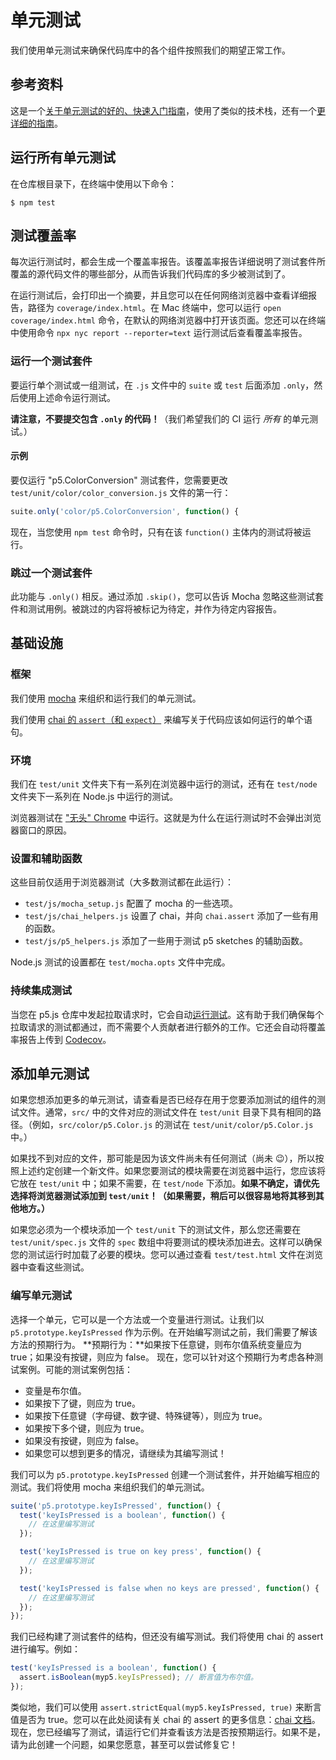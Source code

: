 # 单元测试

我们使用单元测试来确保代码库中的各个组件按照我们的期望正常工作。

## 参考资料

这是一个[关于单元测试的好的、快速入门指南](https://codeburst.io/javascript-unit-testing-using-mocha-and-chai-1d97d9f18e71)，使用了类似的技术栈，还有一个[更详细的指南](https://blog.logrocket.com/a-quick-and-complete-guide-to-mocha-testing-d0e0ea09f09d)。

## 运行所有单元测试

在仓库根目录下，在终端中使用以下命令：

```shellsession
$ npm test
```

## 测试覆盖率

每次运行测试时，都会生成一个覆盖率报告。该覆盖率报告详细说明了测试套件所覆盖的源代码文件的哪些部分，从而告诉我们代码库的多少被测试到了。

在运行测试后，会打印出一个摘要，并且您可以在任何网络浏览器中查看详细报告，路径为 `coverage/index.html`。在 Mac 终端中，您可以运行 `open coverage/index.html` 命令，在默认的网络浏览器中打开该页面。您还可以在终端中使用命令 `npx nyc report --reporter=text` 运行测试后查看覆盖率报告。

### 运行一个测试套件

要运行单个测试或一组测试，在 `.js` 文件中的 `suite` 或 `test` 后面添加 `.only`，然后使用上述命令运行测试。

**请注意，不要提交包含 `.only` 的代码！**（我们希望我们的 CI 运行 _所有_ 的单元测试。）

#### 示例

要仅运行 "p5.ColorConversion" 测试套件，您需要更改 `test/unit/color/color_conversion.js` 文件的第一行：

```js
suite.only('color/p5.ColorConversion', function() {
```

现在，当您使用 `npm test` 命令时，只有在该 `function()` 主体内的测试将被运行。

### 跳过一个测试套件

此功能与 `.only()` 相反。通过添加 `.skip()`，您可以告诉 Mocha 忽略这些测试套件和测试用例。被跳过的内容将被标记为待定，并作为待定内容报告。

## 基础设施

### 框架

我们使用 [mocha](https://mochajs.org) 来组织和运行我们的单元测试。

我们使用 [chai 的 `assert`（和 `expect`）](https://www.chaijs.com/api/assert/) 来编写关于代码应该如何运行的单个语句。

### 环境

我们在 `test/unit` 文件夹下有一系列在浏览器中运行的测试，还有在 `test/node` 文件夹下一系列在 Node.js 中运行的测试。

浏览器测试在 ["无头" Chrome](https://developers.google.com/web/updates/2017/06/headless-karma-mocha-chai) 中运行。这就是为什么在运行测试时不会弹出浏览器窗口的原因。

### 设置和辅助函数

这些目前仅适用于浏览器测试（大多数测试都在此运行）：

- `test/js/mocha_setup.js` 配置了 mocha 的一些选项。
- `test/js/chai_helpers.js` 设置了 chai，并向 `chai.assert` 添加了一些有用的函数。
- `test/js/p5_helpers.js` 添加了一些用于测试 p5 sketches 的辅助函数。

Node.js 测试的设置都在 `test/mocha.opts` 文件中完成。

### 持续集成测试

当您在 p5.js 仓库中发起拉取请求时，它会自动[运行测试](https://github.com/processing/p5.js/actions)。这有助于我们确保每个拉取请求的测试都通过，而不需要个人贡献者进行额外的工作。它还会自动将覆盖率报告上传到 [Codecov](https://codecov.io/github/processing/p5.js)。

## 添加单元测试

如果您想添加更多的单元测试，请查看是否已经存在用于您要添加测试的组件的测试文件。通常，`src/` 中的文件对应的测试文件在 `test/unit` 目录下具有相同的路径。（例如，`src/color/p5.Color.js` 的测试在 `test/unit/color/p5.Color.js` 中。）

如果找不到对应的文件，那可能是因为该文件尚未有任何测试（尚未 😉），所以按照上述约定创建一个新文件。如果您要测试的模块需要在浏览器中运行，您应该将它放在 `test/unit` 中；如果不需要，在 `test/node` 下添加。**如果不确定，请优先选择将浏览器测试添加到 `test/unit`！（如果需要，稍后可以很容易地将其移到其他地方。）**

如果您必须为一个模块添加一个 `test/unit` 下的测试文件，那么您还需要在 `test/unit/spec.js` 文件的 `spec` 数组中将要测试的模块添加进去。这样可以确保您的测试运行时加载了必要的模块。您可以通过查看 `test/test.html` 文件在浏览器中查看这些测试。

### 编写单元测试

选择一个单元，它可以是一个方法或一个变量进行测试。让我们以 `p5.prototype.keyIsPressed` 作为示例。在开始编写测试之前，我们需要了解该方法的预期行为。
**预期行为：**如果按下任意键，则布尔值系统变量应为 true；如果没有按键，则应为 false。
现在，您可以针对这个预期行为考虑各种测试案例。可能的测试案例包括：

- 变量是布尔值。
- 如果按下了键，则应为 true。
- 如果按下任意键（字母键、数字键、特殊键等），则应为 true。
- 如果按下多个键，则应为 true。
- 如果没有按键，则应为 false。
- 如果您可以想到更多的情况，请继续为其编写测试！

我们可以为 `p5.prototype.keyIsPressed` 创建一个测试套件，并开始编写相应的测试。我们将使用 mocha 来组织我们的单元测试。

```js
suite('p5.prototype.keyIsPressed', function() {
  test('keyIsPressed is a boolean', function() {
    // 在这里编写测试
  });

  test('keyIsPressed is true on key press', function() {
    // 在这里编写测试
  });

  test('keyIsPressed is false when no keys are pressed', function() {
    // 在这里编写测试
  });
});
```

我们已经构建了测试套件的结构，但还没有编写测试。我们将使用 chai 的 assert 进行编写。例如：

```js
test('keyIsPressed is a boolean', function() {
  assert.isBoolean(myp5.keyIsPressed); // 断言值为布尔值。
});
```

类似地，我们可以使用 `assert.strictEqual(myp5.keyIsPressed, true)` 来断言值是否为 true。您可以在此处阅读有关 chai 的 assert 的更多信息：[chai 文档](https://www.chaijs.com/api/assert/)。
现在，您已经编写了测试，请运行它们并查看该方法是否按预期运行。如果不是，请为此创建一个问题，如果您愿意，甚至可以尝试修复它！
